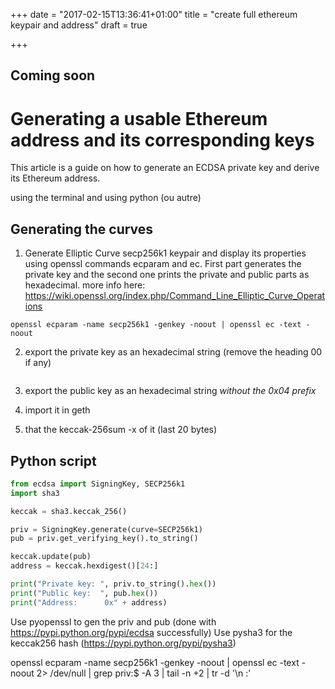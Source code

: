 +++
date = "2017-02-15T13:36:41+01:00"
title = "create full ethereum keypair and address"
draft = true

+++

## Coming soon

# Generating a usable Ethereum address and its corresponding keys

This article is a guide on how to generate an ECDSA private key and derive its Ethereum address. 

using the terminal and using python (ou autre)

## Generating the curves
1. Generate Elliptic Curve secp256k1 keypair and display its properties using openssl commands ecparam and ec. First part generates the private key and the second one prints the private and public parts as hexadecimal.
more info here: https://wiki.openssl.org/index.php/Command_Line_Elliptic_Curve_Operations 
```
openssl ecparam -name secp256k1 -genkey -noout | openssl ec -text -noout
```

2. export the private key as an hexadecimal string (remove the heading 00 if any)
```

```

3. export the public key as an hexadecimal string *without the 0x04 prefix*

4. import it in geth

5. that the keccak-256sum -x of it (last 20 bytes)

## Python script
```python
from ecdsa import SigningKey, SECP256k1
import sha3

keccak = sha3.keccak_256()

priv = SigningKey.generate(curve=SECP256k1)
pub = priv.get_verifying_key().to_string()

keccak.update(pub)
address = keccak.hexdigest()[24:]

print("Private key: ", priv.to_string().hex())
print("Public key:  ", pub.hex())
print("Address:      0x" + address)

```

Use pyopenssl to gen the priv and pub (done with https://pypi.python.org/pypi/ecdsa successfully)
Use pysha3 for the keccak256 hash (https://pypi.python.org/pypi/pysha3)

openssl ecparam -name secp256k1 -genkey -noout |
openssl ec -text -noout 2> /dev/null | grep priv:$ -A 3 | tail -n +2 | tr -d '\n :'

